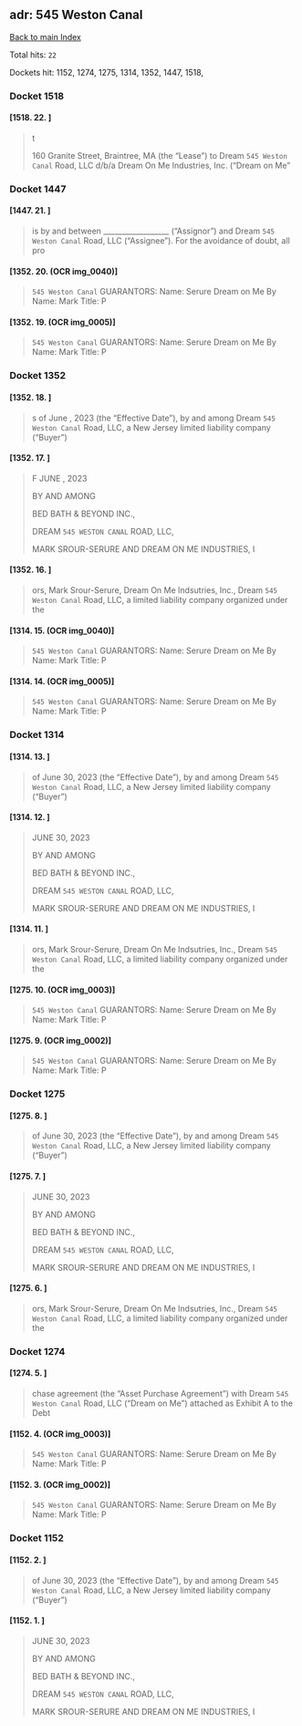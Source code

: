 
## adr: 545 Weston Canal

[Back to main Index](README.md)

Total hits: `22`

Dockets hit: 1152, 1274, 1275, 1314, 1352, 1447, 1518, 

### Docket 1518

#### [1518. 22. ]
> t 
> 
> 160 Granite Street, Braintree, MA \(the “Lease”\) to Dream `545 Weston Canal` Road, LLC d/b/a Dream On Me Industries, Inc. \(“Dream on Me”

### Docket 1447

#### [1447. 21. ]
> is by and between \_\_\_\_\_\_\_\_\_\_\_\_\_\_\_\_\_\_ \(“Assignor”\) and Dream `545 Weston Canal` Road, LLC \(“Assignee”\). For the avoidance of doubt, all pro

#### [1352. 20. (OCR img_0040)]
> `545 Weston Canal` GUARANTORS: Name: Serure Dream on Me By Name: Mark Title: P

#### [1352. 19. (OCR img_0005)]
> `545 Weston Canal` GUARANTORS: Name: Serure Dream on Me By Name: Mark Title: P

### Docket 1352

#### [1352. 18. ]
> s of June , 2023 \(the “Effective Date”\), by and among Dream `545 Weston Canal` Road, LLC, a New Jersey limited liability company \(“Buyer”\)

#### [1352. 17. ]
> F JUNE , 2023 
> 
> BY AND AMONG 
> 
> BED BATH & BEYOND INC., 
> 
> DREAM `545 WESTON CANAL` ROAD, LLC, 
> 
> MARK SROUR-SERURE AND DREAM ON ME INDUSTRIES, I

#### [1352. 16. ]
> ors, Mark Srour-Serure, Dream On Me Indsutries, Inc., Dream `545 Weston Canal` Road, LLC, a limited liability company organized under the

#### [1314. 15. (OCR img_0040)]
> `545 Weston Canal` GUARANTORS: Name: Serure Dream on Me By Name: Mark Title: P

#### [1314. 14. (OCR img_0005)]
> `545 Weston Canal` GUARANTORS: Name: Serure Dream on Me By Name: Mark Title: P

### Docket 1314

#### [1314. 13. ]
> of June 30, 2023 \(the “Effective Date”\), by and among Dream `545 Weston Canal` Road, LLC, a New Jersey limited liability company \(“Buyer”\)

#### [1314. 12. ]
> JUNE 30, 2023 
> 
> BY AND AMONG 
> 
> BED BATH & BEYOND INC., 
> 
> DREAM `545 WESTON CANAL` ROAD, LLC, 
> 
> MARK SROUR-SERURE AND DREAM ON ME INDUSTRIES, I

#### [1314. 11. ]
> ors, Mark Srour-Serure, Dream On Me Indsutries, Inc., Dream `545 Weston Canal` Road, LLC, a limited liability company organized under the

#### [1275. 10. (OCR img_0003)]
> `545 Weston Canal` GUARANTORS: Name: Serure Dream on Me By Name: Mark Title: P

#### [1275. 9. (OCR img_0002)]
> `545 Weston Canal` GUARANTORS: Name: Serure Dream on Me By Name: Mark Title: P

### Docket 1275

#### [1275. 8. ]
> of June 30, 2023 \(the “Effective Date”\), by and among Dream `545 Weston Canal` Road, LLC, a New Jersey limited liability company \(“Buyer”\)

#### [1275. 7. ]
> JUNE 30, 2023 
> 
> BY AND AMONG 
> 
> BED BATH & BEYOND INC., 
> 
> DREAM `545 WESTON CANAL` ROAD, LLC, 
> 
> MARK SROUR-SERURE AND DREAM ON ME INDUSTRIES, I

#### [1275. 6. ]
> ors, Mark Srour-Serure, Dream On Me Indsutries, Inc., Dream `545 Weston Canal` Road, LLC, a limited liability company organized under the

### Docket 1274

#### [1274. 5. ]
> chase agreement \(the “Asset Purchase Agreement”\) with Dream `545 Weston Canal` Road, LLC \(“Dream on Me”\) attached as Exhibit A to the Debt

#### [1152. 4. (OCR img_0003)]
> `545 Weston Canal` GUARANTORS: Name: Serure Dream on Me By Name: Mark Title: P

#### [1152. 3. (OCR img_0002)]
> `545 Weston Canal` GUARANTORS: Name: Serure Dream on Me By Name: Mark Title: P

### Docket 1152

#### [1152. 2. ]
> of June 30, 2023 \(the “Effective Date”\), by and among Dream `545 Weston Canal` Road, LLC, a New Jersey limited liability company \(“Buyer”\)

#### [1152. 1. ]
> JUNE 30, 2023 
> 
> BY AND AMONG 
> 
> BED BATH & BEYOND INC., 
> 
> DREAM `545 WESTON CANAL` ROAD, LLC, 
> 
> MARK SROUR-SERURE AND DREAM ON ME INDUSTRIES, I
